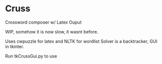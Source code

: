# Cruss

Crossword composer w/ Latex Ouput

WIP, somehow it is now slow, it wasnt before.

Uses cwpuzzle for latex and NLTK for wordlist
Solver is a backtracker, GUI in tkinter.

Run tkCrussGui.py to use

